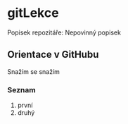 # gitLekce
Popisek repozitáře: Nepovinný popisek

## Orientace v GitHubu
Snažím se snažím

### Seznam
1. první
2. druhý
